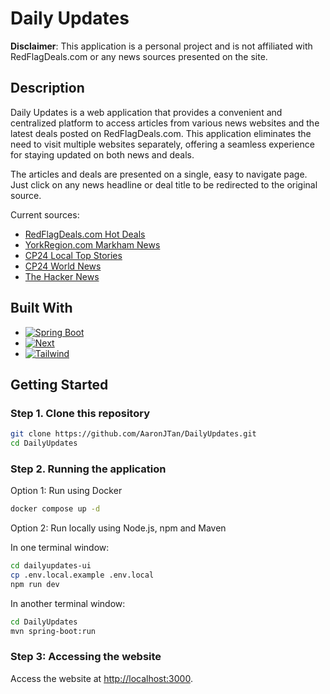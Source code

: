 # Daily Updates
**Disclaimer**: This application is a personal project and is not affiliated with RedFlagDeals.com or any news sources presented on the site.

## Description
Daily Updates is a web application that provides a convenient and centralized platform to access articles from various news websites and the latest deals posted on RedFlagDeals.com. This application eliminates the need to visit multiple websites separately, offering a seamless experience for staying updated on both news and deals.

The articles and deals are presented on a single, easy to navigate page. Just click on any news headline or deal title to be redirected to the original source.

Current sources:
- [RedFlagDeals.com Hot Deals](https://forums.redflagdeals.com/hot-deals-f9/)
- [YorkRegion.com Markham News](https://www.yorkregion.com/ontario-communities/markham/)
- [CP24 Local Top Stories](https://www.cp24.com/news)
- [CP24 World News](https://www.cp24.com/world)
- [The Hacker News](https://thehackernews.com/)


## Built With
* [![Spring Boot][Spring Boot]][Spring-Boot-url]
* [![Next][Next.js]][Next-url]
* [![Tailwind][Tailwind CSS]][Tailwind-url]

<!-- MARKDOWN LINKS & IMAGES -->
[Spring Boot]: https://img.shields.io/badge/Spring-6DB33F?style=for-the-badge&logo=spring&logoColor=white
[Spring-Boot-url]: https://spring.io/projects/spring-boot
[Next.js]: https://img.shields.io/badge/next.js-000000?style=for-the-badge&logo=nextdotjs&logoColor=white
[Next-url]: https://nextjs.org/

[Tailwind CSS]: https://img.shields.io/badge/Tailwind_CSS-38B2AC?style=for-the-badge&logo=tailwind-css&logoColor=white
[Tailwind-url]: https://tailwindcss.com/


## Getting Started
### Step 1. Clone this repository
```bash
git clone https://github.com/AaronJTan/DailyUpdates.git
cd DailyUpdates
```
### Step 2. Running the application
Option 1: Run using Docker
```bash
docker compose up -d
```

Option 2: Run locally using Node.js, npm and Maven

In one terminal window:
```bash
cd dailyupdates-ui
cp .env.local.example .env.local
npm run dev
```

In another terminal window:
```bash
cd DailyUpdates
mvn spring-boot:run
```

### Step 3: Accessing the website
Access the website at [http://localhost:3000](http://localhost:3000).